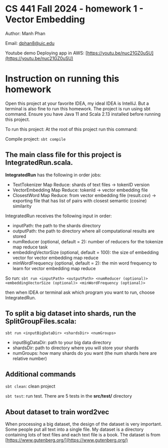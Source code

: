 # CS 441 Fall 2024 - homework 1 - Vector Embedding
Author: Manh Phan

Email: dphan8@uic.edu

Youtube demo Deploying app in AWS: [https://youtu.be/nuc21GZ0uSU](https://youtu.be/nuc21GZ0uSU)

# Instruction on running this homework

Open this project at your favorite IDEA, my ideal IDEA is IntelliJ. But a terminal is also fine to run this homework.
The project is run using sbt command. Ensure you have Java 11 and Scala 2.13 installed before running this project.

To run this project: At the root of this project run this command:

Compile project: `sbt compile`

## The main class file for this project is IntegratedRun.scala. 
**IntegratedRun** has the following in order jobs:
- TextTokenizer Map Reduce: shards of text files -> tokenID version
- VectorEmbedding Map Reduce: tokenId -> vector embedding file
- ClosestWord Map Reduce: from vector embedding file (result.csv) -> exporting file that has list of pairs with closest semantic (cosine) similarity

IntegratedRun receives the following input in order:
- inputPath: the path to the shards directory
- outputPath: the path to directory where all computational results are stored
- numReducer (optional, default = 2): number of reducers for the tokenize map reduce task
- embeddingVectorSize (optional, default = 100): the size of embedding vector for vector embedding map reduce
- minWordFrequency (optional, default = 2): the min word frequency to learn for vector embedding map reduce

So run: `sbt run <inputPath> <outputPath> <numReducer (optional)> <embeddingVectorSize (optional)> <minWordFrequency (optional)>`

then when IDEA or terminal ask which program you want to run, choose IntegratedRun.

## To split a big dataset into shards, run the **SplitGroupFiles.scala**: 
`sbt run <inputBigDataDir> <shardsDir> <numGroups>`
- inputBigDataDir: path to your big data directory
- shardsDir: path to directory where you will store your shards
- numGroups: how many shards do you want (the num shards here are relative number)

## Additional commands
`sbt clean`: clean project

`sbt test`: run test. There are 5 tests in the **src/test/** directory

## About dataset to train word2vec
When processing a big dataset, the design of the dataset is very important. Some people put all text into a single file. My dataset is a directory containing lots of text files and each text file is a book. The dataset is from [https://www.gutenberg.org/](https://www.gutenberg.org/)

